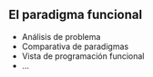 ##  El paradigma funcional

* Análisis de problema
* Comparativa de paradigmas
* Vista de programación funcional
* ...
